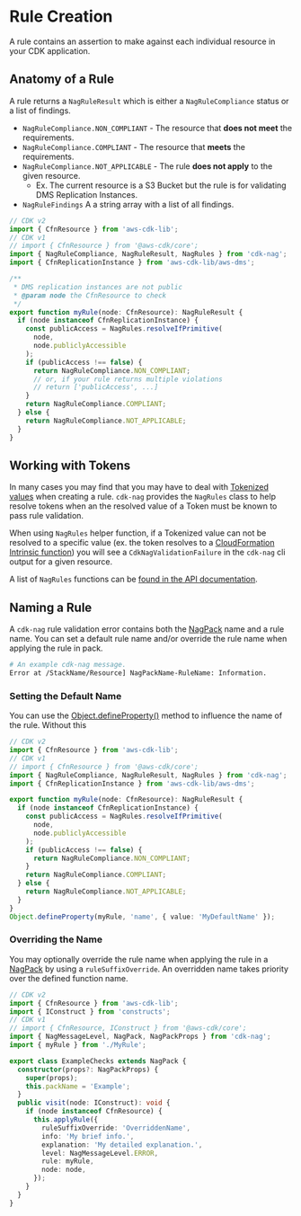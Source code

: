 <!--
Copyright Amazon.com, Inc. or its affiliates. All Rights Reserved.
SPDX-License-Identifier: Apache-2.0
-->

# Rule Creation

A rule contains an assertion to make against each individual resource in your CDK application.

## Anatomy of a Rule

A rule returns a `NagRuleResult` which is either a `NagRuleCompliance` status or a list of findings.

- `NagRuleCompliance.NON_COMPLIANT` - The resource that **does not meet** the requirements.
- `NagRuleCompliance.COMPLIANT` - The resource that **meets** the requirements.
- `NagRuleCompliance.NOT_APPLICABLE` - The rule **does not apply** to the given resource.
  - Ex. The current resource is a S3 Bucket but the rule is for validating DMS Replication Instances.
- `NagRuleFindings` A a string array with a list of all findings.

```typescript
// CDK v2
import { CfnResource } from 'aws-cdk-lib';
// CDK v1
// import { CfnResource } from '@aws-cdk/core';
import { NagRuleCompliance, NagRuleResult, NagRules } from 'cdk-nag';
import { CfnReplicationInstance } from 'aws-cdk-lib/aws-dms';

/**
 * DMS replication instances are not public
 * @param node the CfnResource to check
 */
export function myRule(node: CfnResource): NagRuleResult {
  if (node instanceof CfnReplicationInstance) {
    const publicAccess = NagRules.resolveIfPrimitive(
      node,
      node.publiclyAccessible
    );
    if (publicAccess !== false) {
      return NagRuleCompliance.NON_COMPLIANT;
      // or, if your rule returns multiple violations
      // return ['publicAccess', ...]
    }
    return NagRuleCompliance.COMPLIANT;
  } else {
    return NagRuleCompliance.NOT_APPLICABLE;
  }
}
```

## Working with Tokens

In many cases you may find that you may have to deal with [Tokenized values](https://docs.aws.amazon.com/cdk/v2/guide/tokens.html) when creating a rule. `cdk-nag` provides the `NagRules` class to help resolve tokens when an the resolved value of a Token must be known to pass rule validation.

When using `NagRules` helper function, if a Tokenized value can not be resolved to a specific value (ex. the token resolves to a [CloudFormation Intrinsic function](https://docs.aws.amazon.com/AWSCloudFormation/latest/UserGuide/intrinsic-function-reference.html)) you will see a `CdkNagValidationFailure` in the `cdk-nag` cli output for a given resource.

A list of `NagRules` functions can be [found in the API documentation](../API.md#nag-rules).

## Naming a Rule

A `cdk-nag` rule validation error contains both the [NagPack](./NagPack.md) name and a rule name. You can set a default rule name and/or override the rule name when applying the rule in pack.

```bash
# An example cdk-nag message.
Error at /StackName/Resource] NagPackName-RuleName: Information.
```

### Setting the Default Name

You can use the [Object.defineProperty()](https://developer.mozilla.org/en-US/docs/Web/JavaScript/Reference/Global_Objects/Object/defineProperty) method to influence the name of the rule. Without this

```typescript
// CDK v2
import { CfnResource } from 'aws-cdk-lib';
// CDK v1
// import { CfnResource } from '@aws-cdk/core';
import { NagRuleCompliance, NagRuleResult, NagRules } from 'cdk-nag';
import { CfnReplicationInstance } from 'aws-cdk-lib/aws-dms';

export function myRule(node: CfnResource): NagRuleResult {
  if (node instanceof CfnReplicationInstance) {
    const publicAccess = NagRules.resolveIfPrimitive(
      node,
      node.publiclyAccessible
    );
    if (publicAccess !== false) {
      return NagRuleCompliance.NON_COMPLIANT;
    }
    return NagRuleCompliance.COMPLIANT;
  } else {
    return NagRuleCompliance.NOT_APPLICABLE;
  }
}
Object.defineProperty(myRule, 'name', { value: 'MyDefaultName' });
```

### Overriding the Name

You may optionally override the rule name when applying the rule in a [NagPack](./NagPack.md) by using a `ruleSuffixOverride`. An overridden name takes priority over the defined function name.

```typescript
// CDK v2
import { CfnResource } from 'aws-cdk-lib';
import { IConstruct } from 'constructs';
// CDK v1
// import { CfnResource, IConstruct } from '@aws-cdk/core';
import { NagMessageLevel, NagPack, NagPackProps } from 'cdk-nag';
import { myRule } from './MyRule';

export class ExampleChecks extends NagPack {
  constructor(props?: NagPackProps) {
    super(props);
    this.packName = 'Example';
  }
  public visit(node: IConstruct): void {
    if (node instanceof CfnResource) {
      this.applyRule({
        ruleSuffixOverride: 'OverriddenName',
        info: 'My brief info.',
        explanation: 'My detailed explanation.',
        level: NagMessageLevel.ERROR,
        rule: myRule,
        node: node,
      });
    }
  }
}
```
